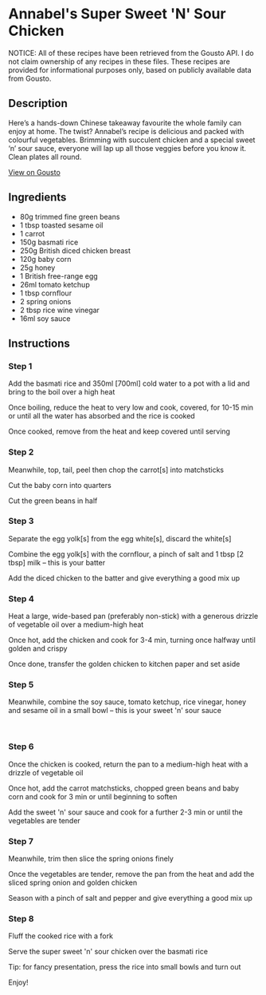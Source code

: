 # Annabel's Super Sweet 'N' Sour Chicken

NOTICE: All of these recipes have been retrieved from the Gousto API. I do not claim ownership of any recipes in these files. These recipes are provided for informational purposes only, based on publicly available data from Gousto.

## Description

Here’s a hands-down Chinese takeaway favourite the whole family can enjoy at home. The twist? Annabel’s recipe is delicious and packed with colourful vegetables. Brimming with succulent chicken and a special sweet ‘n’ sour sauce, everyone will lap up all those veggies before you know it. Clean plates all round.

[View on Gousto](https://www.gousto.co.uk/recipes/cookbook/annabels-super-sweet-n-sour-chicken)

## Ingredients

- 80g trimmed fine green beans
- 1 tbsp toasted sesame oil
- 1 carrot
- 150g basmati rice
- 250g British diced chicken breast
- 120g baby corn
- 25g honey
- 1 British free-range egg
- 26ml tomato ketchup
- 1 tbsp cornflour
- 2 spring onions
- 2 tbsp rice wine vinegar
- 16ml soy sauce

## Instructions


### Step 1

Add the basmati rice and 350ml<span class="text-danger"> [700ml]</span> cold water to a pot with a lid and bring to the boil over a high heat


Once boiling, reduce the heat to very low and cook, covered, for 10-15 min or until all the water has absorbed and the rice is cooked


Once cooked, remove from the heat and keep covered until serving


### Step 2

Meanwhile, top, tail, peel then&nbsp;chop the carrot<span class="text-danger">[s]</span> into matchsticks


Cut the baby corn into quarters


Cut the green beans in half&nbsp;


### Step 3

Separate the egg yolk<span class="text-danger">[s]</span> from the egg white<span class="text-danger">[s]</span>, discard the white<span class="text-danger">[s]</span>


Combine the egg yolk<span class="text-danger">[s]</span> with the cornflour, a pinch of salt&nbsp;and 1 tbsp <span class="text-danger">[2 tbsp]</span> milk &ndash;&nbsp;this is your batter


Add the diced chicken to the batter and&nbsp;give everything a good mix up


### Step 4

Heat a large, wide-based pan (preferably non-stick) with a generous drizzle of vegetable oil over a medium-high heat


Once hot, add the chicken&nbsp;and cook for 3-4 min, turning once halfway until golden and crispy


Once done, transfer the golden chicken to kitchen paper and set aside&nbsp;


### Step 5

Meanwhile, combine the soy sauce, tomato ketchup, rice vinegar, honey and sesame oil in a small bowl &ndash; this is your sweet 'n' sour sauce&nbsp;


&nbsp;


### Step 6

Once the chicken is cooked, return the pan to a medium-high heat with a drizzle of vegetable oil


Once hot, add the carrot matchsticks, chopped green beans and baby corn&nbsp;and cook for 3 min or until beginning to soften


Add the sweet 'n' sour sauce&nbsp;and cook for a further 2-3 min or until the vegetables are tender


### Step 7

Meanwhile, trim then slice the spring onions finely&nbsp;


Once the vegetables are tender, remove the pan from the heat and add the sliced spring onion and golden chicken


Season with a pinch of salt and pepper and give everything a good mix up&nbsp;

### Step 8

Fluff the cooked rice with a fork&nbsp;


Serve the super sweet 'n' sour chicken over the basmati rice


Tip: for fancy presentation, press the rice into small bowls and turn out


Enjoy!&nbsp;

